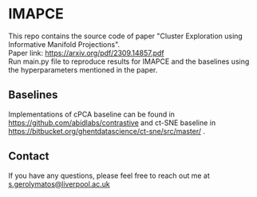 # IMAPCE
This repo contains the source code of paper "Cluster Exploration using Informative Manifold Projections". <br>
Paper link: https://arxiv.org/pdf/2309.14857.pdf <br>
Run main.py file to reproduce results for IMAPCE and the baselines using the hyperparameters mentioned in the paper. <br>
## Baselines
Implementations of cPCA baseline can be found in https://github.com/abidlabs/contrastive and ct-SNE baseline in https://bitbucket.org/ghentdatascience/ct-sne/src/master/ . 
## Contact
If you have any questions, please feel free to reach out me at s.gerolymatos@liverpool.ac.uk
